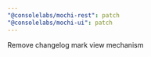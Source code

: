 ```yaml
---
"@consolelabs/mochi-rest": patch
"@consolelabs/mochi-ui": patch
---
```


Remove changelog mark view mechanism
